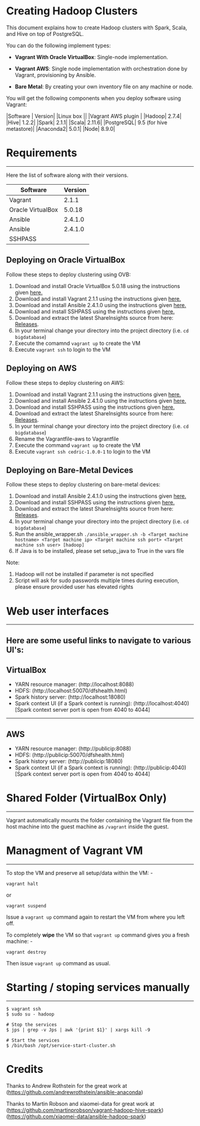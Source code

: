 Creating Hadoop Clusters
=======================
This document explains how to create Hadoop clusters with Spark, Scala, and Hive on top of PostgreSQL. 

You can do the following implement types: 

- **Vagrant With Oracle VirtualBox**: Single-node implementation.

- **Vagrant AWS**: Single node implementation with orchestration done by Vagrant, provisioning by Ansible.

- **Bare Metal**: By creating your own inventory file on any machine or node. 

You will get the following components when you deploy software using Vagrant:

|Software | Version|
|Linux box ||
|Vagrant AWS plugin | 
|Hadoop| 2.7.4|
|Hive| 1.2.2|
|Spark| 2.1.1|
|Scala| 2.11.6|
|PostgreSQL| 9.5 (for hive metastore)|
|Anaconda2| 5.0.1|
|Node| 8.9.0|

# Requirements
-------------

Here the list of software along with their versions. 

|Software | Version|
| ------ | ----- | 
|Vagrant |2.1.1|
|Oracle VirtualBox |5.0.18|
|Ansible |2.4.1.0 |
|Ansible |2.4.1.0 |
|SSHPASS||


Deploying on Oracle VirtualBox
------------------------------
Follow these steps to deploy clustering using OVB:

1. Download and install Oracle VirtualBox 5.0.18 using the instructions given [here.](https://www.virtualbox.org/wiki/Downloads)
2. Download and install Vagrant 2.1.1 using the instructions given [here.](http://www.vagrantup.com/downloads.html)
3. Download and install Ansible 2.4.1.0 using the instructions given [here.](https://releases.ansible.com/ansible/)
4. Download and install SSHPASS using the instructions given [here.](https://gist.github.com/arunoda/7790979)
5. Download and extract the latest ShareInsights source from here: [Releases](https://github.com/datacell/bigdatabase/releases).
6. In your terminal change your directory into the project directory
(i.e. `cd bigdatabase`)
7. Execute the comamnd ```vagrant up``` to create the VM
8. Execute ```vagrant ssh``` to login to the VM

Deploying on AWS 
-----------------
Follow these steps to deploy clustering on AWS:

1. Download and install Vagrant 2.1.1 using the instructions given [here.](http://www.vagrantup.com/downloads.html)
2. Download and install Ansible 2.4.1.0 using the instructions given [here.](https://releases.ansible.com/ansible/)
3. Download and install SSHPASS using the instructions given [here.](https://gist.github.com/arunoda/7790979)
4. Download and extract the latest ShareInsights source from here: [Releases](https://github.com/datacell/bigdatabase/releases).
5. In your terminal change your directory into the project directory
(i.e. `cd bigdatabase`)
6. Rename the Vagrantfile-aws to Vagrantfile
7. Execute the command ```vagrant up``` to create the VM
8. Execute ```vagrant ssh cedric-1.0.0-1``` to login to the VM


Deploying on Bare-Metal Devices 
-------------------------------

Follow these steps to deploy clustering on bare-metal devices:
1. Download and install Ansible 2.4.1.0 using the instructions given [here.](https://releases.ansible.com/ansible/)
2. Download and install SSHPASS using the instructions given [here.](https://gist.github.com/arunoda/7790979)
3. Download and extract the latest ShareInsights source from here: [Releases](https://github.com/datacell/bigdatabase/releases).
4. In your terminal change your directory into the project directory
(i.e. `cd bigdatabase`)
5. Run the ansible_wrapper.sh ```./ansible_wrapper.sh -b <Target machine hostname> <Target machine ip> <Target machine ssh port> <Target machine ssh user> [hadoop]```
6. If Java is to be installed, please set setup_java to True in the vars file

Note: 
1. Hadoop will not be installed if parameter is not specified
2. Script will ask for sudo passwords multiple times during execution, please ensure provided user has elevated rights

# Web user interfaces
--------------------------------------------------------------------------------
Here are some useful links to navigate to various UI's:
--------------------------------------------------------------------------------
VirtualBox
--------------------------------------------------------------------------------

* YARN resource manager:  (http://localhost:8088)
* HDFS: (http://localhost:50070/dfshealth.html)
* Spark history server: (http://localhost:18080)
* Spark context UI (if a Spark context is running): (http://localhost:4040)
[Spark context server port is open from 4040 to 4044]

--------------------------------------------------------------------------------
AWS
--------------------------------------------------------------------------------
* YARN resource manager:  (http://publicip:8088)
* HDFS: (http://publicip:50070/dfshealth.html)
* Spark history server: (http://publicip:18080)
* Spark context UI (if a Spark context is running): (http://publicip:4040)
[Spark context server port is open from 4040 to 4044]

# Shared Folder (VirtualBox Only)
--------------------------------------------------------------------------------
Vagrant automatically mounts the folder containing the Vagrant file from the
host machine into the guest machine as `/vagrant` inside the guest.


# Managment of Vagrant VM
--------------------------------------------------------------------------------
To stop the VM and preserve all setup/data within the VM: -

```
vagrant halt
```

or

```
vagrant suspend
```

Issue a `vagrant up` command again to restart the VM from where you left off.


To completely **wipe** the VM so that `vagrant up` command gives you a fresh
machine: -

```
vagrant destroy
```

Then issue `vagrant up` command as usual.



# Starting / stoping services manually
--------------------------------------------------------------------------------

```
$ vagrant ssh
$ sudo su - hadoop

# Stop the services
$ jps | grep -v Jps | awk '{print $1}' | xargs kill -9

# Start the services
$ /bin/bash /opt/service-start-cluster.sh
```


# Credits

Thanks to Andrew Rothstein for the great work at
(https://github.com/andrewrothstein/ansible-anaconda)

Thanks to Martin Robson and xiaomei-data for great work at
(https://github.com/martinprobson/vagrant-hadoop-hive-spark)
(https://github.com/xiaomei-data/ansible-hadoop-spark)
